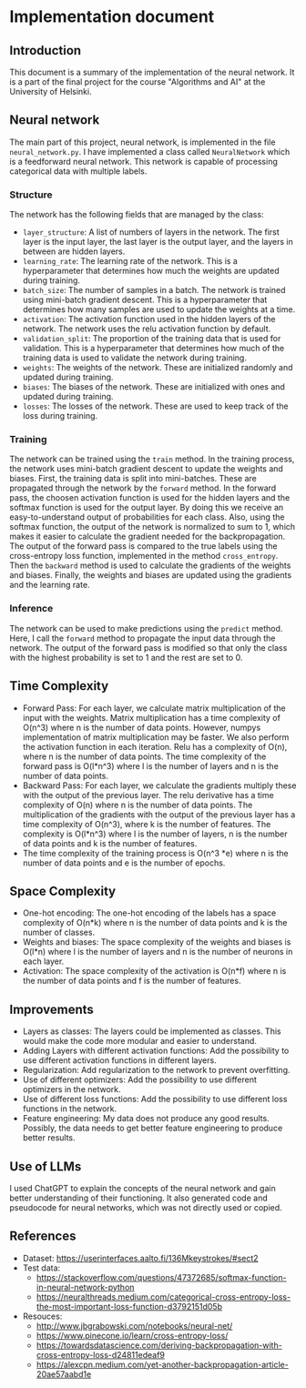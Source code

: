 # Implementation document
## Introduction
This document is a summary of the implementation of the neural network. 
It is a part of the final project for the course "Algorithms and AI" at the University of Helsinki. 

## Neural network
The main part of this project, neural network, is implemented in the file `neural_network.py`. I have implemented a class called `NeuralNetwork` which is a feedforward neural network.
This network is capable of processing categorical data with multiple labels. 

### Structure
The network has the following fields that are managed by the class:
- `layer_structure`: A list of numbers of layers in the network. The first layer is the input layer, the last layer is the output layer, and the layers in between are hidden layers.
- `learning_rate`: The learning rate of the network. This is a hyperparameter that determines how much the weights are updated during training.
- `batch_size`: The number of samples in a batch. The network is trained using mini-batch gradient descent. This is a hyperparameter that determines how many samples are used to update the weights at a time.
- `activation`: The activation function used in the hidden layers of the network. The network uses the relu activation function by default.
- `validation_split`: The proportion of the training data that is used for validation. This is a hyperparameter that determines how much of the training data is used to validate the network during training.
- `weights`: The weights of the network. These are initialized randomly and updated during training.
- `biases`: The biases of the network. These are initialized with ones and updated during training.
- `losses`: The losses of the network. These are used to keep track of the loss during training.

### Training
The network can be trained using the `train` method. 
In the training process, the network uses mini-batch gradient descent to update the weights and biases. 
First, the training data is split into mini-batches. These are propagated through the network by the `forward` method.
In the forward pass, the choosen activation function is used for the hidden layers and the softmax function is used for the output layer.
By doing this we receive an easy-to-understand output of probabilities for each class. 
Also, using the softmax function, the output of the network is normalized to sum to 1, which makes it easier to calculate the gradient needed for the backpropagation.
The output of the forward pass is compared to the true labels using the cross-entropy loss function, implemented in the method `cross_entropy`. 
Then the `backward` method is used to calculate the gradients of the weights and biases. 
Finally, the weights and biases are updated using the gradients and the learning rate.


### Inference
The network can be used to make predictions using the `predict` method. Here, I call the `forward` method to propagate the input data through the network. 
The output of the forward pass is modified so that only the class with the highest probability is set to 1 and the rest are set to 0.

## Time Complexity
- Forward Pass: For each layer, we calculate matrix multiplication of the input with the weights. 
Matrix multiplication has a time complexity of O(n^3) where n is the number of data points. However, numpys implementation of matrix multiplication may be faster.
  We also perform the activation function in each iteration. Relu has a complexity of O(n), where n is the number of data points.
  The time complexity of the forward pass is O(l*n^3) where l is the number of layers and n is the number of data points.
- Backward Pass: For each layer, we calculate the gradients multiply these with the output of the previous layer. 
  The relu derivative has a time complexity of O(n) where n is the number of data points. 
  The multiplication of the gradients with the output of the previous layer has a time complexity of O(n^3), where k is the number of features.
  The complexity is O(l*n^3) where l is the number of layers, n is the number of data points and k is the number of features.
- The time complexity of the training process is O(n^3 *e)  where n is the number of data points and e is the number of epochs.

## Space Complexity
- One-hot encoding: The one-hot encoding of the labels has a space complexity of O(n*k) where n is the number of data points and k is the number of classes.
- Weights and biases: The space complexity of the weights and biases is O(l*n) where l is the number of layers and n is the number of neurons in each layer.
- Activation: The space complexity of the activation is O(n*f) where n is the number of data points and f is the number of features.

## Improvements
- Layers as classes: The layers could be implemented as classes. This would make the code more modular and easier to understand.
- Adding Layers with different activation functions: Add the possibility to use different activation functions in different layers.
- Regularization: Add regularization to the network to prevent overfitting.
- Use of different optimizers: Add the possibility to use different optimizers in the network.
- Use of different loss functions: Add the possibility to use different loss functions in the network.
- Feature engineering: My data does not produce any good results. Possibly, the data needs to get better feature engineering to produce better results.

## Use of LLMs
I used ChatGPT to explain the concepts of the neural network and gain better understanding of their functioning. 
It also generated code and pseudocode for neural networks, which was not directly used or copied.

## References
- Dataset: https://userinterfaces.aalto.fi/136Mkeystrokes/#sect2
- Test data:
  - https://stackoverflow.com/questions/47372685/softmax-function-in-neural-network-python
  - https://neuralthreads.medium.com/categorical-cross-entropy-loss-the-most-important-loss-function-d3792151d05b
- Resouces: 
  - http://www.jbgrabowski.com/notebooks/neural-net/
  - https://www.pinecone.io/learn/cross-entropy-loss/
  - https://towardsdatascience.com/deriving-backpropagation-with-cross-entropy-loss-d24811edeaf9
  - https://alexcpn.medium.com/yet-another-backpropagation-article-20ae57aabd1e